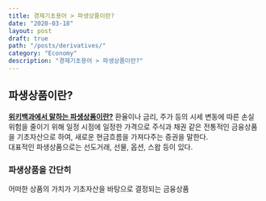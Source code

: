 ```yaml
---
title: 경제기초용어 > 파생상품이란?
date: "2020-03-18"
layout: post
draft: true
path: "/posts/derivatives/"
category: "Economy"
description: "경제기초용어 > 파생상품이란?"
---
```


## 파생상품이란?
**[위키백과에서 말하는 파생상품이란?](https://ko.wikipedia.org/wiki/%ED%8C%8C%EC%83%9D%EC%83%81%ED%92%88)**
환율이나 금리, 주가 등의 시세 변동에 따른 손실 위험을 줄이기 위해 일정 시점에 일정한 가격으로 주식과 채권 같은 전통적인 금융상품을 기초자산으로 하여, 새로운 현금흐름을 가져다주는 증권을 말한다.<br/>
대표적인 파생상품으로는 선도거래, 선물, 옵션, 스왑 등이 있다.

### 파생상품을 간단히
어떠한 상품의 가치가 기초자산을 바탕으로 결정되는 금융상품

